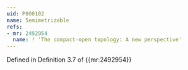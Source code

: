 ```yaml
---
uid: P000102
name: Semimetrizable
refs:
- mr: 2492954
  name: ! 'The compact-open topology: A new perspective'
---
```

Defined in Definition 3.7 of {{mr:2492954}}
